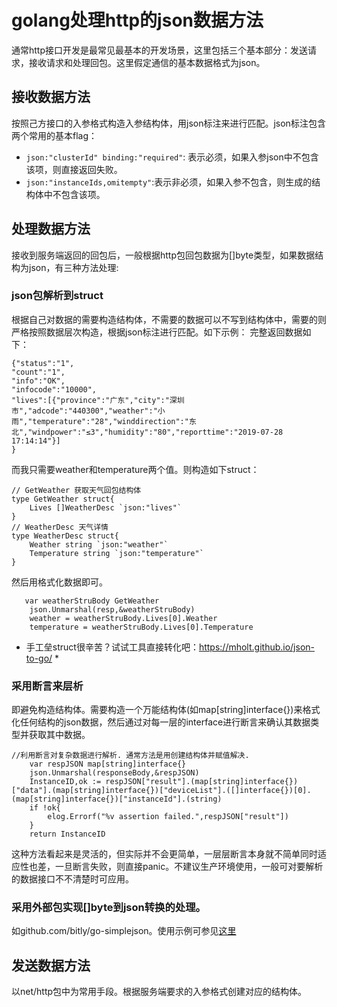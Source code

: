 # golang处理http的json数据方法
通常http接口开发是最常见最基本的开发场景，这里包括三个基本部分：发送请求，接收请求和处理回包。这里假定通信的基本数据格式为json。

## 接收数据方法
按照己方接口的入参格式构造入参结构体，用json标注来进行匹配。json标注包含两个常用的基本flag：  
* ``json:"clusterId" binding:"required"``: 表示必须，如果入参json中不包含该项，则直接返回失败。  
* ```json:"instanceIds,omitempty"```:表示非必须，如果入参不包含，则生成的结构体中不包含该项。

## 处理数据方法
接收到服务端返回的回包后，一般根据http包回包数据为[]byte类型，如果数据结构为json，有三种方法处理:  
### json包解析到struct
根据自己对数据的需要构造结构体，不需要的数据可以不写到结构体中，需要的则严格按照数据层次构造，根据json标注进行匹配。如下示例：
完整返回数据如下：
```	
{"status":"1",
"count":"1",
"info":"OK",
"infocode":"10000",
"lives":[{"province":"广东","city":"深圳市","adcode":"440300","weather":"小雨","temperature":"28","winddirection":"东北","windpower":"≤3","humidity":"80","reporttime":"2019-07-28 17:14:14"}]
}
```	
而我只需要weather和temperature两个值。则构造如下struct：
```		
// GetWeather 获取天气回包结构体	   
type GetWeather struct{		    
	Lives []WeatherDesc `json:"lives"`	  
}  
// WeatherDesc 天气详情  
type WeatherDesc struct{  
	Weather string `json:"weather"`  	
	Temperature string `json:"temperature"`  
}				  
```
然后用格式化数据即可。
```		
   var weatherStruBody GetWeather  
	json.Unmarshal(resp,&weatherStruBody)  
	weather = weatherStruBody.Lives[0].Weather  
	temperature = weatherStruBody.Lives[0].Temperature
```
* 手工垒struct很辛苦？试试工具直接转化吧：https://mholt.github.io/json-to-go/ *
  
### 采用断言来层析
即避免构造结构体。需要构造一个万能结构体(如map[string]interface{})来格式化任何结构的json数据，然后通过对每一层的interface进行断言来确认其数据类型并获取其中数据。  
```
//利用断言对复杂数据进行解析. 通常方法是用创建结构体并赋值解决.
	var respJSON map[string]interface{}  
	json.Unmarshal(responseBody,&respJSON)  
	InstanceID,ok := respJSON["result"].(map[string]interface{})["data"].(map[string]interface{})["deviceList"].([]interface{})[0].(map[string]interface{})["instanceId"].(string)  
	if !ok{  
		elog.Errorf("%v assertion failed.",respJSON["result"])  
	}  
	return InstanceID  
  ```
  这种方法看起来是灵活的，但实际并不会更简单，一层层断言本身就不简单同时适应性也差，一旦断言失败，则直接panic。不建议生产环境使用，一般可对要解析的数据接口不不清楚时可应用。
  
### 采用外部包实现[]byte到json转换的处理。
如github.com/bitly/go-simplejson。使用示例可参见[这里](https://www.cnblogs.com/pluse/p/9157599.html)

## 发送数据方法
以net/http包中为常用手段。根据服务端要求的入参格式创建对应的结构体。
